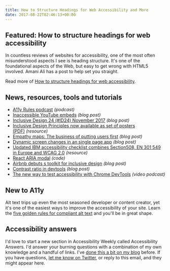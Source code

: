```yaml
---
title: How to Structure Headings for Web Accessibility and More
date: 2017-08-22T02:46:13+00:00
---
```


## Featured: How to structure headings for web accessibility

In countless reviews of websites for accessibility, one of the most often misunderstood aspects I see is heading structure. It's one of the foundational aspects of the Web, but easy to get wrong with HTML5 involved. Amani Ali has a post to help set you straight.

Read more of [How to structure headings for web accessibility](https://www.nomensa.com/blog/2017/how-structure-headings-web-accessibility).

## News, resources, tools and tutorials

- [A11y Rules podcast](https://www.patreon.com/steenhout) *(podcast)*
- [Inaccessible YouTube embeds](http://adrianroselli.com/2017/08/inaccessible-youtube-embeds.html) *(blog post)*
- [Inclusive Design 24 (#ID24) November 2017](https://www.paciellogroup.com/blog/2017/08/inclusive-design-24-id24-november-2017/) *(blog post)*
- [Inclusive Design Principles now available as set of posters (PDF)](http://inclusivedesignprinciples.org/posters/multiple.pdf) *(resource)*
- [Empathy maps: The business of putting users first](https://www.invisionapp.com/blog/empathy-maps-ux/) *(blog post)*
- [Dynamic screen changes in an single page app](https://medium.com/@dennisl/for-dynamic-screen-changes-in-an-spa-i-highly-recommend-setting-focus-to-the-region-with-new-38e48ebf2b2c) *(blog post)*
- [Updated IBM accessibility checklist combines Section508, EN 301 549 in Europe and WCAG 2.0](http://www-03.ibm.com/able/guidelines/ci162/accessibility_checklist.html) *(resource)*
- [React ARIA modal](https://github.com/davidtheclark/react-aria-modal) *(code)*
- [Airbnb debuts s toolkit for inclusive design](https://www.fastcodesign.com/90135013/airbnb-debuts-a-toolkit-for-inclusive-design) *(blog post)*
- [Contrast ratio in devtools](https://remysharp.com/2017/08/17/contrast-ratio-in-devtools) *(blog post)*
- [The new way to test accessibility with Chrome DevTools](https://www.youtube.com/watch?v=b0Q5Zp_yKaU) *(video podcast)*

## New to A11y

Alt text trips up even the most seasoned developer or content creator, yet it's one of the easiest ways to improve the accessibility of your site. Learn the [five golden rules for compliant alt text](https://www.abilitynet.org.uk/blog/five-golden-rules-compliant-alt-text) and you'll be in great shape.

## Accessibility answers

I'd love to start a new section in Accessibility Weekly called Accessibility Answers. I'd answer your burning questions with a combination of my own knowledge and a handful of links. I've [done this a bit on my blog](https://davidakennedy.com/tag/accessibility-answers/) before. If you have questions, [let me know on Twitter](https://twitter.com/davidakennedy), or reply to this email, and they might appear here.
